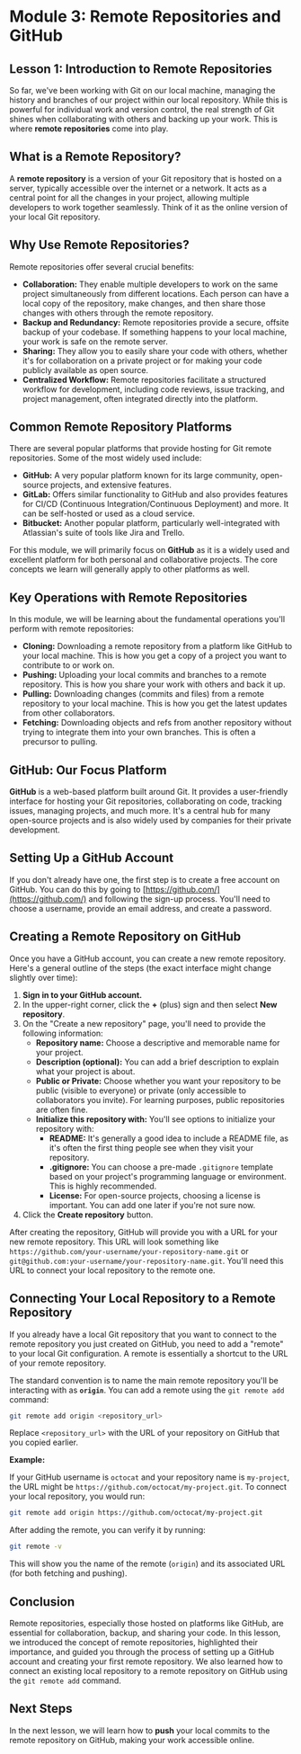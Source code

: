 # Module 3: Remote Repositories and GitHub

## Lesson 1: Introduction to Remote Repositories

So far, we've been working with Git on our local machine, managing the history and branches of our project within our local repository. While this is powerful for individual work and version control, the real strength of Git shines when collaborating with others and backing up your work. This is where **remote repositories** come into play.

## What is a Remote Repository?

A **remote repository** is a version of your Git repository that is hosted on a server, typically accessible over the internet or a network. It acts as a central point for all the changes in your project, allowing multiple developers to work together seamlessly. Think of it as the online version of your local Git repository.

## Why Use Remote Repositories?

Remote repositories offer several crucial benefits:

- **Collaboration:** They enable multiple developers to work on the same project simultaneously from different locations. Each person can have a local copy of the repository, make changes, and then share those changes with others through the remote repository.
- **Backup and Redundancy:** Remote repositories provide a secure, offsite backup of your codebase. If something happens to your local machine, your work is safe on the remote server.
- **Sharing:** They allow you to easily share your code with others, whether it's for collaboration on a private project or for making your code publicly available as open source.
- **Centralized Workflow:** Remote repositories facilitate a structured workflow for development, including code reviews, issue tracking, and project management, often integrated directly into the platform.

## Common Remote Repository Platforms

There are several popular platforms that provide hosting for Git remote repositories. Some of the most widely used include:

- **GitHub:** A very popular platform known for its large community, open-source projects, and extensive features.
- **GitLab:** Offers similar functionality to GitHub and also provides features for CI/CD (Continuous Integration/Continuous Deployment) and more. It can be self-hosted or used as a cloud service.
- **Bitbucket:** Another popular platform, particularly well-integrated with Atlassian's suite of tools like Jira and Trello.

For this module, we will primarily focus on **GitHub** as it is a widely used and excellent platform for both personal and collaborative projects. The core concepts we learn will generally apply to other platforms as well.

## Key Operations with Remote Repositories

In this module, we will be learning about the fundamental operations you'll perform with remote repositories:

- **Cloning:** Downloading a remote repository from a platform like GitHub to your local machine. This is how you get a copy of a project you want to contribute to or work on.
- **Pushing:** Uploading your local commits and branches to a remote repository. This is how you share your work with others and back it up.
- **Pulling:** Downloading changes (commits and files) from a remote repository to your local machine. This is how you get the latest updates from other collaborators.
- **Fetching:** Downloading objects and refs from another repository without trying to integrate them into your own branches. This is often a precursor to pulling.

## GitHub: Our Focus Platform

**GitHub** is a web-based platform built around Git. It provides a user-friendly interface for hosting your Git repositories, collaborating on code, tracking issues, managing projects, and much more. It's a central hub for many open-source projects and is also widely used by companies for their private development.

## Setting Up a GitHub Account

If you don't already have one, the first step is to create a free account on GitHub. You can do this by going to [https://github.com/](https://github.com/) and following the sign-up process. You'll need to choose a username, provide an email address, and create a password.

## Creating a Remote Repository on GitHub

Once you have a GitHub account, you can create a new remote repository. Here's a general outline of the steps (the exact interface might change slightly over time):

1.  **Sign in to your GitHub account.**
2.  In the upper-right corner, click the **+** (plus) sign and then select **New repository**.
3.  On the "Create a new repository" page, you'll need to provide the following information:
    - **Repository name:** Choose a descriptive and memorable name for your project.
    - **Description (optional):** You can add a brief description to explain what your project is about.
    - **Public or Private:** Choose whether you want your repository to be public (visible to everyone) or private (only accessible to collaborators you invite). For learning purposes, public repositories are often fine.
    - **Initialize this repository with:** You'll see options to initialize your repository with:
      - **README:** It's generally a good idea to include a README file, as it's often the first thing people see when they visit your repository.
      - **.gitignore:** You can choose a pre-made `.gitignore` template based on your project's programming language or environment. This is highly recommended.
      - **License:** For open-source projects, choosing a license is important. You can add one later if you're not sure now.
4.  Click the **Create repository** button.

After creating the repository, GitHub will provide you with a URL for your new remote repository. This URL will look something like `https://github.com/your-username/your-repository-name.git` or `git@github.com:your-username/your-repository-name.git`. You'll need this URL to connect your local repository to the remote one.

## Connecting Your Local Repository to a Remote Repository

If you already have a local Git repository that you want to connect to the remote repository you just created on GitHub, you need to add a "remote" to your local Git configuration. A remote is essentially a shortcut to the URL of your remote repository.

The standard convention is to name the main remote repository you'll be interacting with as **`origin`**. You can add a remote using the `git remote add` command:

```bash
git remote add origin <repository_url>
```

Replace `<repository_url>` with the URL of your repository on GitHub that you copied earlier.

**Example:**

If your GitHub username is `octocat` and your repository name is `my-project`, the URL might be `https://github.com/octocat/my-project.git`. To connect your local repository, you would run:

```bash
git remote add origin https://github.com/octocat/my-project.git
```

After adding the remote, you can verify it by running:

```bash
git remote -v
```

This will show you the name of the remote (`origin`) and its associated URL (for both fetching and pushing).

## Conclusion

Remote repositories, especially those hosted on platforms like GitHub, are essential for collaboration, backup, and sharing your code. In this lesson, we introduced the concept of remote repositories, highlighted their importance, and guided you through the process of setting up a GitHub account and creating your first remote repository. We also learned how to connect an existing local repository to a remote repository on GitHub using the `git remote add` command.

## Next Steps

In the next lesson, we will learn how to **push** your local commits to the remote repository on GitHub, making your work accessible online.
